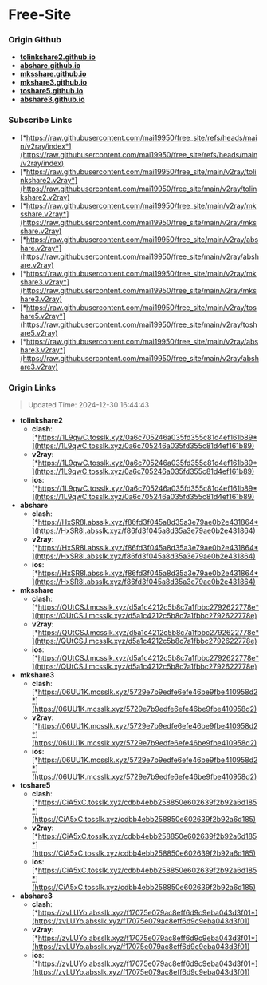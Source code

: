 # Free-Site

### Origin Github

- [**tolinkshare2.github.io**](https://github.com/tolinkshare2/tolinkshare2.github.io)
- [**abshare.github.io**](https://github.com/abshare/abshare.github.io)
- [**mksshare.github.io**](https://github.com/mksshare/mksshare.github.io)
- [**mkshare3.github.io**](https://github.com/mkshare3/mkshare3.github.io)
- [**toshare5.github.io**](https://github.com/toshare5/toshare5.github.io)
- [**abshare3.github.io**](https://github.com/abshare3/abshare3.github.io)

### Subscribe Links

- [*https://raw.githubusercontent.com/mai19950/free_site/refs/heads/main/v2ray/index*](https://raw.githubusercontent.com/mai19950/free_site/refs/heads/main/v2ray/index)
- [*https://raw.githubusercontent.com/mai19950/free_site/main/v2ray/tolinkshare2.v2ray*](https://raw.githubusercontent.com/mai19950/free_site/main/v2ray/tolinkshare2.v2ray)
- [*https://raw.githubusercontent.com/mai19950/free_site/main/v2ray/mksshare.v2ray*](https://raw.githubusercontent.com/mai19950/free_site/main/v2ray/mksshare.v2ray)
- [*https://raw.githubusercontent.com/mai19950/free_site/main/v2ray/abshare.v2ray*](https://raw.githubusercontent.com/mai19950/free_site/main/v2ray/abshare.v2ray)
- [*https://raw.githubusercontent.com/mai19950/free_site/main/v2ray/mkshare3.v2ray*](https://raw.githubusercontent.com/mai19950/free_site/main/v2ray/mkshare3.v2ray)
- [*https://raw.githubusercontent.com/mai19950/free_site/main/v2ray/toshare5.v2ray*](https://raw.githubusercontent.com/mai19950/free_site/main/v2ray/toshare5.v2ray)
- [*https://raw.githubusercontent.com/mai19950/free_site/main/v2ray/abshare3.v2ray*](https://raw.githubusercontent.com/mai19950/free_site/main/v2ray/abshare3.v2ray)

### Origin Links

> Updated Time: 2024-12-30 16:44:43

- **tolinkshare2**
  - **clash**: [*https://1L9qwC.tosslk.xyz/0a6c705246a035fd355c81d4ef161b89*](https://1L9qwC.tosslk.xyz/0a6c705246a035fd355c81d4ef161b89)
  - **v2ray**: [*https://1L9qwC.tosslk.xyz/0a6c705246a035fd355c81d4ef161b89*](https://1L9qwC.tosslk.xyz/0a6c705246a035fd355c81d4ef161b89)
  - **ios**: [*https://1L9qwC.tosslk.xyz/0a6c705246a035fd355c81d4ef161b89*](https://1L9qwC.tosslk.xyz/0a6c705246a035fd355c81d4ef161b89)
- **abshare**
  - **clash**: [*https://HxSR8l.absslk.xyz/f86fd3f045a8d35a3e79ae0b2e431864*](https://HxSR8l.absslk.xyz/f86fd3f045a8d35a3e79ae0b2e431864)
  - **v2ray**: [*https://HxSR8l.absslk.xyz/f86fd3f045a8d35a3e79ae0b2e431864*](https://HxSR8l.absslk.xyz/f86fd3f045a8d35a3e79ae0b2e431864)
  - **ios**: [*https://HxSR8l.absslk.xyz/f86fd3f045a8d35a3e79ae0b2e431864*](https://HxSR8l.absslk.xyz/f86fd3f045a8d35a3e79ae0b2e431864)
- **mksshare**
  - **clash**: [*https://QUtCSJ.mcsslk.xyz/d5a1c4212c5b8c7a1fbbc2792622778e*](https://QUtCSJ.mcsslk.xyz/d5a1c4212c5b8c7a1fbbc2792622778e)
  - **v2ray**: [*https://QUtCSJ.mcsslk.xyz/d5a1c4212c5b8c7a1fbbc2792622778e*](https://QUtCSJ.mcsslk.xyz/d5a1c4212c5b8c7a1fbbc2792622778e)
  - **ios**: [*https://QUtCSJ.mcsslk.xyz/d5a1c4212c5b8c7a1fbbc2792622778e*](https://QUtCSJ.mcsslk.xyz/d5a1c4212c5b8c7a1fbbc2792622778e)
- **mkshare3**
  - **clash**: [*https://06UU1K.mcsslk.xyz/5729e7b9edfe6efe46be9fbe410958d2*](https://06UU1K.mcsslk.xyz/5729e7b9edfe6efe46be9fbe410958d2)
  - **v2ray**: [*https://06UU1K.mcsslk.xyz/5729e7b9edfe6efe46be9fbe410958d2*](https://06UU1K.mcsslk.xyz/5729e7b9edfe6efe46be9fbe410958d2)
  - **ios**: [*https://06UU1K.mcsslk.xyz/5729e7b9edfe6efe46be9fbe410958d2*](https://06UU1K.mcsslk.xyz/5729e7b9edfe6efe46be9fbe410958d2)
- **toshare5**
  - **clash**: [*https://CiA5xC.tosslk.xyz/cdbb4ebb258850e602639f2b92a6d185*](https://CiA5xC.tosslk.xyz/cdbb4ebb258850e602639f2b92a6d185)
  - **v2ray**: [*https://CiA5xC.tosslk.xyz/cdbb4ebb258850e602639f2b92a6d185*](https://CiA5xC.tosslk.xyz/cdbb4ebb258850e602639f2b92a6d185)
  - **ios**: [*https://CiA5xC.tosslk.xyz/cdbb4ebb258850e602639f2b92a6d185*](https://CiA5xC.tosslk.xyz/cdbb4ebb258850e602639f2b92a6d185)
- **abshare3**
  - **clash**: [*https://zvLUYo.absslk.xyz/f17075e079ac8eff6d9c9eba043d3f01*](https://zvLUYo.absslk.xyz/f17075e079ac8eff6d9c9eba043d3f01)
  - **v2ray**: [*https://zvLUYo.absslk.xyz/f17075e079ac8eff6d9c9eba043d3f01*](https://zvLUYo.absslk.xyz/f17075e079ac8eff6d9c9eba043d3f01)
  - **ios**: [*https://zvLUYo.absslk.xyz/f17075e079ac8eff6d9c9eba043d3f01*](https://zvLUYo.absslk.xyz/f17075e079ac8eff6d9c9eba043d3f01)
